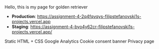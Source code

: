 Hello, this is my page for golden retriever

- **Production**: https://assignment-4-2q4fqvqys-filipstefanovski1s-projects.vercel.app
- **Staging**: https://assignment-4-byo4y62cr-filipstefanovski1s-projects.vercel.app/


Static HTML + CSS
Google Analytics
Cookie consent banner
Privacy page
